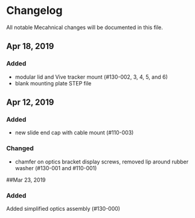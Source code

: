 # Changelog
All notable Mecahnical changes will be documented in this file.

## Apr 18, 2019
### Added
- modular lid and Vive tracker mount (#130-002, 3, 4, 5, and 6)
- blank mounting plate STEP file

## Apr 12, 2019
### Added
- new slide end cap with cable mount (#110-003)

### Changed
- chamfer on optics bracket display screws, removed lip around rubber washer (#130-001 and #110-001)

##Mar 23, 2019
### Added
Added simplified optics assembly (#130-000)